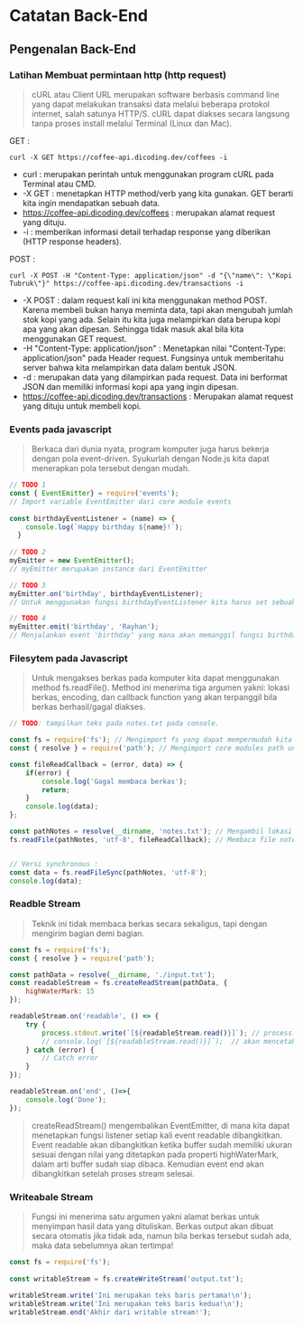 # Catatan Back-End
## Pengenalan Back-End
### Latihan Membuat permintaan http (http request)
> cURL atau Client URL merupakan software berbasis command line yang dapat melakukan transaksi data melalui beberapa protokol internet, salah satunya HTTP/S. cURL dapat diakses secara langsung tanpa proses install melalui Terminal (Linux dan Mac).

GET :
```
curl -X GET https://coffee-api.dicoding.dev/coffees -i
```
* curl : merupakan perintah untuk menggunakan program cURL pada Terminal atau CMD.
* -X GET : menetapkan HTTP method/verb yang kita gunakan. GET berarti kita ingin mendapatkan sebuah data.
* https://coffee-api.dicoding.dev/coffees : merupakan alamat request yang dituju.
* -i : memberikan informasi detail terhadap response yang diberikan (HTTP response headers).

POST :
```
curl -X POST -H "Content-Type: application/json" -d "{\"name\": \"Kopi Tubruk\"}" https://coffee-api.dicoding.dev/transactions -i
```
* -X POST : dalam request kali ini kita menggunakan method POST. Karena membeli bukan hanya meminta data, tapi akan mengubah jumlah stok kopi yang ada. Selain itu kita juga melampirkan data berupa kopi apa yang akan dipesan. Sehingga tidak masuk akal bila kita menggunakan GET request.
* -H "Content-Type: application/json" : Menetapkan nilai "Content-Type: application/json" pada Header request. Fungsinya untuk memberitahu server bahwa kita melampirkan data dalam bentuk JSON.
* -d <JSON Content> : merupakan data yang dilampirkan pada request. Data ini berformat JSON dan memiliki informasi kopi apa yang ingin dipesan.
* https://coffee-api.dicoding.dev/transactions : Merupakan alamat request yang dituju untuk membeli kopi.

### Events pada javascript
>Berkaca dari dunia nyata, program komputer juga harus bekerja dengan pola event-driven. Syukurlah dengan Node.js kita dapat menerapkan pola tersebut dengan mudah.
```Javascript
// TODO 1
const { EventEmitter} = require('events');
// Import variable EventEmitter dari core module events
 
const birthdayEventListener = (name) => {
    console.log(`Happy birthday ${name}!`);
  }
   
// TODO 2
myEmitter = new EventEmitter();
// myEmitter merupakan instance dari EventEmitter

// TODO 3
myEmitter.on('birthday', birthdayEventListener);
// Untuk menggunakan fungsi birthdayEventListener kita harus set sebuah event, dalam kasus ini adalah event 'birthday'

// TODO 4
myEmitter.emit('birthday', 'Rayhan');
// Menjalankan event 'birthday' yang mana akan memanggil fungsi birthdayEventListener dengan parameter 'Rayhan'
```

### Filesytem pada Javascript
>Untuk mengakses berkas pada komputer kita dapat menggunakan method fs.readFile(). Method ini menerima tiga argumen yakni: lokasi berkas, encoding, dan callback function yang akan terpanggil bila berkas berhasil/gagal diakses.
```Javascript
// TODO: tampilkan teks pada notes.txt pada console.

const fs = require('fs'); // Mengimport fs yang dapat mempermudah kita dalam mengakses filesystem
const { resolve } = require('path'); // Mengimport core modules path untuk menetapkan alamat berkas secara lengkap dan dinamis

const fileReadCallback = (error, data) => {
    if(error) {
        console.log('Gagal membaca berkas');
        return;
    }
    console.log(data);
};

const pathNotes = resolve(__dirname, 'notes.txt'); // Mengambil lokasi file notes.txt 
fs.readFile(pathNotes, 'utf-8', fileReadCallback); // Membaca file notes.txt


// Versi synchronous :
const data = fs.readFileSync(pathNotes, 'utf-8'); 
console.log(data);
```

### Readble Stream
>Teknik ini tidak membaca berkas secara sekaligus, tapi dengan mengirim bagian demi bagian.
```Javascript
const fs = require('fs');
const { resolve } = require('path');

const pathData = resolve(__dirname, './input.txt');
const readableStream = fs.createReadStream(pathData, {
    highWaterMark: 15
});

readableStream.on('readable', () => {
    try {
        process.stdout.write(`[${readableStream.read()}]`); // process.stdout.write akan mencetak semua output pada baris yang sama.
        // console.log(`[${readableStream.read()}]`);  // akan mencetak setiap output pada baris yang berbeda, sedangkan 
    } catch (error) {
        // Catch error
    }
});

readableStream.on('end', ()=>{
    console.log('Done');
});
```
>createReadStream() mengembalikan EventEmitter, di mana kita dapat menetapkan fungsi listener setiap kali event readable dibangkitkan. Event readable akan dibangkitkan ketika buffer sudah memiliki ukuran sesuai dengan nilai yang ditetapkan pada properti highWaterMark, dalam arti buffer sudah siap dibaca. Kemudian event end akan dibangkitkan setelah proses stream selesai.
### Writeabale Stream
>Fungsi ini menerima satu argumen yakni alamat berkas untuk menyimpan hasil data yang dituliskan. Berkas output akan dibuat secara otomatis jika tidak ada, namun bila berkas tersebut sudah ada, maka data sebelumnya akan tertimpa!
```Javascript
const fs = require('fs');
 
const writableStream = fs.createWriteStream('output.txt');
 
writableStream.write('Ini merupakan teks baris pertama!\n');
writableStream.write('Ini merupakan teks baris kedua!\n');
writableStream.end('Akhir dari writable stream!');
```